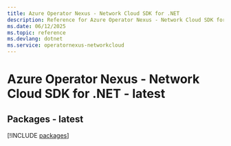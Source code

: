 ```yaml
---
title: Azure Operator Nexus - Network Cloud SDK for .NET
description: Reference for Azure Operator Nexus - Network Cloud SDK for .NET
ms.date: 06/12/2025
ms.topic: reference
ms.devlang: dotnet
ms.service: operatornexus-networkcloud
---
```

# Azure Operator Nexus - Network Cloud SDK for .NET - latest
## Packages - latest
[!INCLUDE [packages](operator-nexus---network-cloud-index.md)]